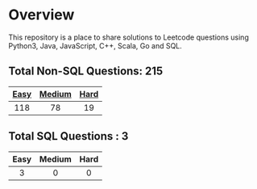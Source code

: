 # Overview

This repository is a place to share solutions to Leetcode questions using Python3, Java, JavaScript, C++, Scala, Go and SQL.


## Total Non-SQL Questions: 215

| [Easy](https://github.com/ezryn-zaharoff/leetcode-solutions/tree/master/01-easy) | [Medium](https://github.com/ezryn-zaharoff/leetcode-solutions/tree/master/02-medium) | [Hard](https://github.com/ezryn-zaharoff/leetcode-solutions/tree/master/03-hard) |
|:-----:|:------:|:----:|
|  118  |   78   |  19  |


## Total SQL Questions : 3

| Easy | Medium | Hard |
|:----:|:------:|:----:|
|   3  |    0   |   0  |
